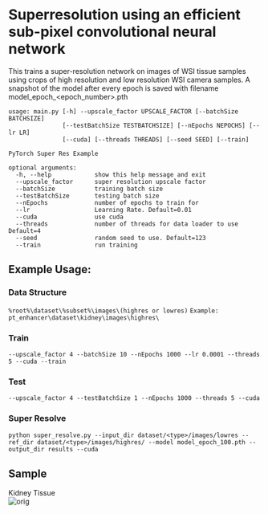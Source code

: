 # Superresolution using an efficient sub-pixel convolutional neural network

This trains a super-resolution network on images of WSI tissue samples using crops of high resolution and low resolution WSI camera samples. A snapshot of the model after every epoch is saved with filename model_epoch_<epoch_number>.pth


```
usage: main.py [-h] --upscale_factor UPSCALE_FACTOR [--batchSize BATCHSIZE]
               [--testBatchSize TESTBATCHSIZE] [--nEpochs NEPOCHS] [--lr LR]
               [--cuda] [--threads THREADS] [--seed SEED] [--train]

PyTorch Super Res Example

optional arguments:
  -h, --help            show this help message and exit
  --upscale_factor      super resolution upscale factor
  --batchSize           training batch size
  --testBatchSize       testing batch size
  --nEpochs             number of epochs to train for
  --lr                  Learning Rate. Default=0.01
  --cuda                use cuda
  --threads             number of threads for data loader to use Default=4
  --seed                random seed to use. Default=123
  --train               run training
```

## Example Usage:

### Data Structure
`%root%\dataset\%subset%\images\(highres or lowres)`
`Example: pt_enhancer\dataset\kidney\images\highres\`

### Train
`--upscale_factor 4 --batchSize 10 --nEpochs 1000 --lr 0.0001 --threads 5 --cuda --train`

### Test
`--upscale_factor 4 --testBatchSize 1 --nEpochs 1000 --threads 5 --cuda`

### Super Resolve
`python super_resolve.py --input_dir dataset/<type>/images/lowres --ref_dir dataset/<type>/images/highres/ --model model_epoch_100.pth --output_dir results --cuda`

## Sample
Kidney Tissue<br>
![orig](https://github.com/Jes-Lynch/pt_enhancer/blob/master/example/example.png)<br>
